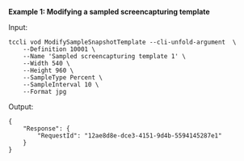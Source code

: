 **Example 1: Modifying a sampled screencapturing template**



Input: 

```
tccli vod ModifySampleSnapshotTemplate --cli-unfold-argument  \
    --Definition 10001 \
    --Name 'Sampled screencapturing template 1' \
    --Width 540 \
    --Height 960 \
    --SampleType Percent \
    --SampleInterval 10 \
    --Format jpg
```

Output: 
```
{
    "Response": {
        "RequestId": "12ae8d8e-dce3-4151-9d4b-5594145287e1"
    }
}
```

